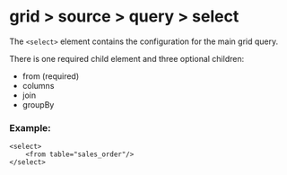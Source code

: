 # grid > source > query > select

The `<select>` element contains the configuration for the main grid query.

There is one required child element and three optional children:


* from (required)
* columns
* join
* groupBy


### Example:

```markup
<select>
    <from table="sales_order"/>
</select>
```


